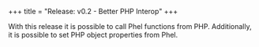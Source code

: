 +++
title = "Release: v0.2 - Better PHP Interop"
+++

With this release it is possible to call Phel functions from PHP. Additionally, it is possible to set PHP object properties from Phel.
